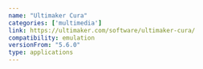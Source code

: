 ```yaml
---
name: "Ultimaker Cura"
categories: ['multimedia']
link: https://ultimaker.com/software/ultimaker-cura/
compatibility: emulation
versionFrom: "5.6.0"
type: applications
---
```


